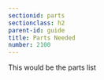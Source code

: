 ```yaml
---
sectionid: parts
sectionclass: h2
parent-id: guide
title: Parts Needed
number: 2100
---
```

This would be the parts list
